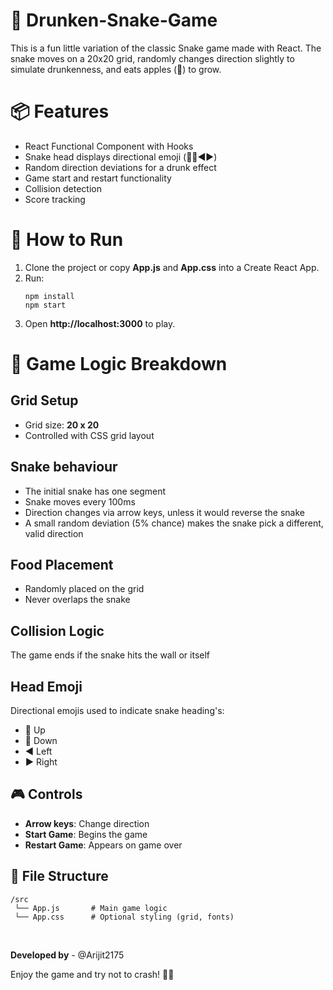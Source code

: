 # 🥴 Drunken-Snake-Game
This is a fun little variation of the classic Snake game made with React. The snake moves on a 20x20 grid, randomly changes direction slightly to simulate drunkenness, and eats apples (🍎) to grow.

# 📦 Features
- React Functional Component with Hooks
- Snake head displays directional emoji (🔼🔽◀️▶️)
- Random direction deviations for a drunk effect
- Game start and restart functionality
- Collision detection
- Score tracking

# 🚀 How to Run
1. Clone the project or copy **App.js** and **App.css** into a Create React App.
2. Run:
   ```
   npm install
   npm start
   ```
3. Open **http://localhost:3000** to play.

# 🧠 Game Logic Breakdown
## Grid Setup
- Grid size: **20 x 20**
- Controlled with CSS grid layout

## Snake behaviour
- The initial snake has one segment
- Snake moves every 100ms
- Direction changes via arrow keys, unless it would reverse the snake
- A small random deviation (5% chance) makes the snake pick a different, valid direction

## Food Placement
- Randomly placed on the grid
- Never overlaps the snake

## Collision Logic
The game ends if the snake hits the wall or itself

## Head Emoji
Directional emojis used to indicate snake heading's: 
- **🔼** Up
- **🔽** Down
- **◀️** Left
- **▶️** Right

## 🎮 Controls
- **Arrow keys**: Change direction
- **Start Game**: Begins the game
- **Restart Game**: Appears on game over

## 📁 File Structure
```
/src
 └── App.js       # Main game logic
 └── App.css      # Optional styling (grid, fonts)
```
<br>

**Developed by** - @Arijit2175

Enjoy the game and try not to crash! 🍻🐍